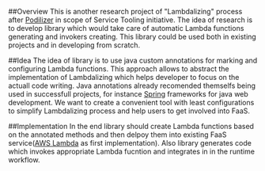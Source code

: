 ##Overview
This is another research project of "Lambdalizing" process after [Podilizer](https://github.com/serviceprototypinglab/podilizer) in scope of Service Tooling initiative. The idea of research is to develop library which would take care of automatic Lambda functions generating and invokers creating. This library could be used both in existing projects and in developing from scratch.

##Idea
The idea of library is to use java custom annotations for marking and configuring Lambda functions. This approach allows to abstract the implementation of Lambdalizing which helps developer to focus on the actuall code writing. Java annotations already recomended themselfs being used in successfull projects, for instance [Spring](https://spring.io/) frameworks for java web development. We want to create a convenient tool with least configurations to simplify Lambdalizing process and help users to get involved into FaaS. 

##Implementation
In the end library should create Lambda functions based on the annotated methods and then delpoy them into existing FaaS service([AWS Lambda](https://aws.amazon.com/lambda/) as first implementation). Also library generates code which invokes appropriate Lambda fucntion and integrates in in the runtime workflow.